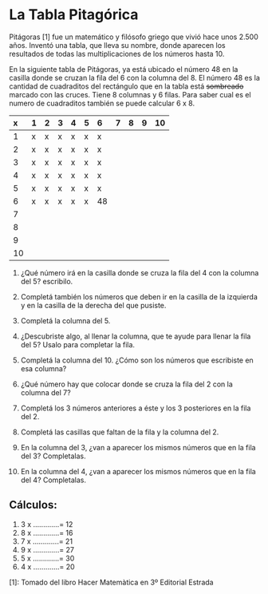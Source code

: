 # La Tabla Pitagórica 

Pitágoras [1] fue un matemático y filósofo griego que vivió hace unos 2.500 años. Inventó una tabla, que lleva su nombre, donde aparecen los resultados de todas las multiplicaciones de los números hasta 10.

En la siguiente tabla de Pitágoras, ya está ubicado el número 48 en la casilla donde se cruzan la fila del 6 con la columna del 8. El número 48 es la cantidad de cuadraditos del rectángulo que en la tabla está ~~sombreado~~ marcado con las cruces. Tiene 8 columnas y 6 filas. Para saber cual es el numero de cuadraditos también se puede calcular 6 x 8.

|x |1 |2 |3 |4 |5 |6 |7 |8 |9 |10 |
|:--|:--|:--|:--|:--|:--|:--|:--|:--|:--|:--|
|1|x|x|x|x|x|x| | | |  |
|2|x|x|x|x|x|x| | | |  |
|3|x|x|x|x|x|x| | | |  |
|4|x|x|x|x|x|x| | | |  |
|5|x|x|x|x|x|x| | | |  |
|6|x|x|x|x|x|48 | |  |||
|7| | | | | | | | | |  |
|8| | | | | | | | | |  |
|9| | | | | | | | | |  |
|10| | | | | | | | | |  |

1. ¿Qué número irá en la casilla donde se cruza la fila del 4 con la columna del 5? escribilo.

2. Completá también los números que deben ir en la casilla de la izquierda y en la casilla de la derecha del que pusiste.

3. Completá la columna del 5.

4. ¿Descubriste algo, al llenar la columna, que te ayude para llenar la fila del 5? Usalo para completar la fila.

5. Completá la columna del 10. ¿Cómo son los números que escribiste en esa columna?

6. ¿Qué número hay que colocar donde se cruza la fila del 2 con la columna del 7?

7. Completá los 3 números anteriores a éste y los 3  posteriores en la fila del 2.
8. Completá las casillas que faltan de la fila y la columna del 2.

9. En la columna del 3, ¿van a aparecer los mismos números que en la fila del 3? Completalas.

10. En la columna del 4, ¿van a aparecer los mismos números que en la fila del 4? Completalas.

## Cálculos:

1. 3 x …..........= 12
2. 8 x …..........= 16
3. 7 x …..........= 21
4. 9 x …..........= 27
5. 5 x …..........= 30
6. 4 x …..........= 20

[1]: Tomado del libro Hacer Matemàtica en 3º Editorial Estrada

